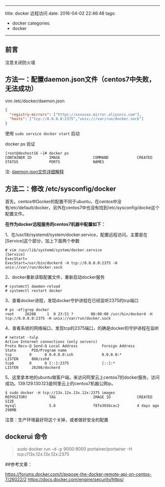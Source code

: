
---
title: docker 远程访问
date: 2016-04-02 22:46:48
tags: 
  - docker
categories:
  - docker
---

## 前言

注意关闭防火墙



## 方法一：配置daemon.json文件（centos7中失败，无法成功）

vim /etc/docker/daemon.json
```json
{
  "registry-mirrors": ["https://xxxxxxx.mirror.aliyuncs.com"],
  "hosts": ["tcp://0.0.0.0:2375","unix:///var/run/docker.sock"]
}
```

使用 `sudo service docker start` 启动

docker ps  验证
```
[root@devhost16 ~]# docker ps
CONTAINER ID        IMAGE               COMMAND             CREATED             STATUS              PORTS               NAMES
```

注:
 [daemon.json文件详细解释](https://docs.docker.com/engine/reference/commandline/dockerd/)

## 方法二：修改 /etc/sysconfig/docker
首先，centos中Docker的配置不同于ubuntu，在centos中没有/etc/default/docker，另外在centos7中也没有找到/etc/sysconfig/docke这个配置文件。


**在作为docker远程服务的centos7机器中配置如下：**

1、在/usr/lib/systemd/system/docker.service，配置远程访问。主要是在[Service]这个部分，加上下面两个参数


```
# vim /usr/lib/systemd/system/docker.service
[Service]
ExecStart=
ExecStart=/usr/bin/dockerd -H tcp://0.0.0.0:2375 -H unix://var/run/docker.sock
```

2、docker重新读取配置文件，重新启动docker服务

```
# systemctl daemon-reload
# systemctl restart docker
```

3、查看docker进程，发现docker守护进程在已经监听2375的tcp端口

```
# ps -ef|grep docker
root     26208     1  0 23:51 ?        00:00:00 /usr/bin/dockerd -H tcp://0.0.0.0:2375 -H unix://var/run/docker.sock
```

4、查看系统的网络端口，发现tcp的2375端口，的确是docker的守护进程在监听

```
# netstat -tulp
Active Internet connections (only servers)
Proto Recv-Q Send-Q Local Address           Foreign Address         State       PID/Program name
tcp        0      0 0.0.0.0:ssh             0.0.0.0:*               LISTEN      886/sshd
tcp6       0      0 [::]:2375               [::]:*                  LISTEN      26208/dockerd
```

5、这里拿本地的ubuntu做客户端，来访问阿里云上centos7的docker服务，访问成功。139.129.130.123是阿里云上的centos7机器公网ip。

```
$ sudo docker -H tcp://13x.12x.13x.12x:2375 images
REPOSITORY          TAG                 IMAGE ID            CREATED             SIZE
mysql               5.6                 f8fe303bcac2        4 days ago          298MB
```

注意：生产环境最好将这个关掉，或者做好安全的配置


## dockerui 命令

 > sudo docker run -d -p 9000:9000 portainer/portainer -H tcp://13x.12x.13x.12x:2375

##参考文章：

https://forums.docker.com/t/expose-the-docker-remote-api-on-centos-7/26022/2
https://docs.docker.com/engine/security/https/







